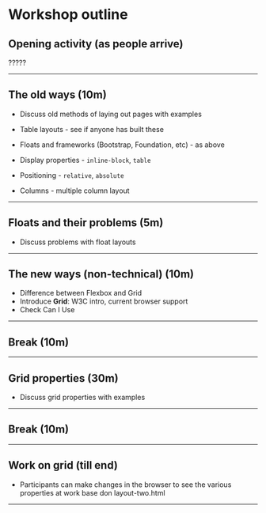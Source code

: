 # Workshop outline

## Opening activity (as people arrive)

?????


---

## The old ways (10m)

- Discuss old methods of laying out pages with examples

- Table layouts - see if anyone has built these
- Floats and frameworks (Bootstrap, Foundation, etc) - as above
- Display properties - `inline-block`, `table`
- Positioning - `relative`, `absolute`
- Columns - multiple column layout

---

## Floats and their problems (5m)

- Discuss problems with float layouts

---

## The new ways (non-technical) (10m)

- Difference between Flexbox and Grid
- Introduce **Grid**: W3C intro, current browser support
- Check Can I Use

---

## Break (10m)

---

## Grid properties (30m)

- Discuss grid properties with examples

---

## Break (10m)

---

## Work on grid (till end)

- Participants can make changes in the browser to see the various properties at work base don layout-two.html

---


